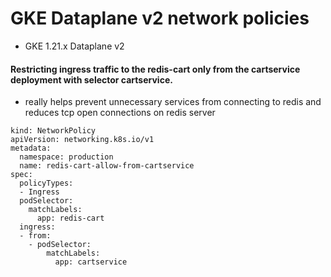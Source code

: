 # GKE Dataplane v2 network policies 
- GKE 1.21.x Dataplane v2

#### Restricting ingress traffic to the redis-cart only from the cartservice deployment with selector cartservice.
- really helps prevent unnecessary services from connecting to redis and reduces tcp open connections on redis server

```
kind: NetworkPolicy
apiVersion: networking.k8s.io/v1
metadata:
  namespace: production
  name: redis-cart-allow-from-cartservice
spec:
  policyTypes:
  - Ingress
  podSelector:
    matchLabels:
      app: redis-cart
  ingress:
  - from:
    - podSelector:
        matchLabels:
          app: cartservice
```
